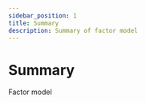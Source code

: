 ```yaml
---
sidebar_position: 1
title: Summary
description: Summary of factor model 
---
```


# Summary

Factor model